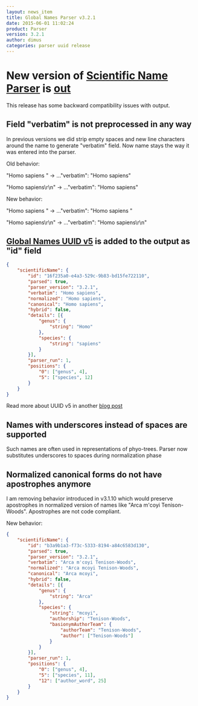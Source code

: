 ```yaml
---
layout: news_item
title: Global Names Parser v3.2.1
date: 2015-06-01 11:02:24
product: Parser
version: 3.2.1
author: dimus
categories: parser uuid release
---
```


New version of [Scientific Name Parser][parser] is [out][gem]
=============================================================

This release has some backward compatibility issues with output.

Field "verbatim" is not preprocessed in any way
----------------------------------------------------

In previous versions we did strip empty spaces and new line characters around
the name to generate "verbatim" field. Now name stays the way it was entered
into the parser.

Old behavior:

"Homo sapiens    " -> ..."verbatim": "Homo sapiens"

"Homo sapiens\r\n" -> ..."verbatim": "Homo sapiens"

New behavior:

"Homo sapiens    " -> ..."verbatim": "Homo sapiens    "

"Homo sapiens\r\n" -> ..."verbatim": "Homo sapiens\r\n"

[Global Names UUID v5][uuid_blog] is added to the output as "id" field
----------------------------------------------------------------------

```json
{
    "scientificName": {
        "id": "16f235a0-e4a3-529c-9b83-bd15fe722110",
        "parsed": true,
        "parser_version": "3.2.1",
        "verbatim": "Homo sapiens",
        "normalized": "Homo sapiens",
        "canonical": "Homo sapiens",
        "hybrid": false,
        "details": [{
            "genus": {
                "string": "Homo"
            },
            "species": {
                "string": "sapiens"
            }
        }],
        "parser_run": 1,
        "positions": {
            "0": ["genus", 4],
            "5": ["species", 12]
        }
    }
}
```
Read more about UUID v5 in another [blog post][uuid_blog]

Names with underscores instead of spaces are supported
------------------------------------------------------

Such names are often used in representations of phyo-trees. Parser now
substitutes underscores to spaces during normalization phase

Normalized canonical forms do not have apostrophes anymore
----------------------------------------------------------

I am removing behavior introduced in v3.1.10 which would preserve apostrophes
in normalized version of names like "Arca m'coyi Tenison-Woods". Apostrophes
are not code compliant.

New behavior:

```json
{
    "scientificName": {
        "id": "b3a9b1a3-f73c-5333-8194-a84c6583d130",
        "parsed": true,
        "parser_version": "3.2.1",
        "verbatim": "Arca m'coyi Tenison-Woods",
        "normalized": "Arca mcoyi Tenison-Woods",
        "canonical": "Arca mcoyi",
        "hybrid": false,
        "details": [{
            "genus": {
                "string": "Arca"
            },
            "species": {
                "string": "mcoyi",
                "authorship": "Tenison-Woods",
                "basionymAuthorTeam": {
                    "authorTeam": "Tenison-Woods",
                    "author": ["Tenison-Woods"]
                }
            }
        }],
        "parser_run": 1,
        "positions": {
            "0": ["genus", 4],
            "5": ["species", 11],
            "12": ["author_word", 25]
        }
    }
}
```

[parser]: https://github.com/GlobalNamesArchitecture/biodiversity
[gem]: https://rubygems.org/gems/biodiversity
[uuid_blog]: http://globalnamesarchitecture.github.io/gna/uuid/2015/05/31/gn-uuid-0-5-0.html
